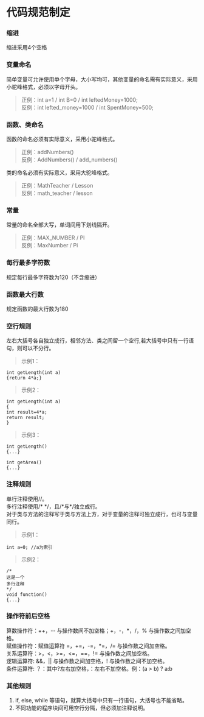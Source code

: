 # 代码规范制定

### 缩进

缩进采用4个空格

### 变量命名

简单变量可允许使用单个字母，大小写均可，其他变量的命名需有实际意义，采用小驼峰格式，必须以字母开头。

> 正例：int a=1 / int B=0 / int leftedMoney=1000;  
> 反例：int lefted_money=1000 / int SpentMoney=500;  

### 函数、类命名

函数的命名必须有实际意义，采用小驼峰格式。
> 正例：addNumbers()  
> 反例：AddNumbers() / add_numbers()  

类的命名必须有实际意义，采用大驼峰格式。
> 正例：MathTeacher / Lesson  
> 反例：math_teacher / lesson  

### 常量

常量的命名全部大写，单词间用下划线隔开。
> 正例：MAX_NUMBER / PI  
> 反例：MaxNumber / Pi  

### 每行最多字符数

规定每行最多字符数为120（不含缩进）

### 函数最大行数

规定函数的最大行数为180

### 空行规则

左右大括号各自独立成行，相邻方法、类之间留一个空行,若大括号中只有一行语句，则可以不分行。

>示例1：

```
int getLength(int a)
{return 4*a;}
```
>示例2：

```
int getLength(int a)
{
int result=4*a;
return result;
}
```
>示例3：

```
int getLength()
{...}

int getArea()
{...}
```
### 注释规则

单行注释使用//。  
多行注释使用/\* \*/，且/\*与\*/独立成行。  
对于类与方法的注释写于类与方法上方，对于变量的注释可独立成行，也可与变量同行。  
>示例1：

```
int a=0; //a为索引
```
>示例2：

```
/*
这是一个
多行注释
*/
void function()
{...}
```

### 操作符前后空格

算数操作符：++，-- 与操作数间不加空格；+，-，\*，/，% 与操作数之间加空格。  
赋值操作符：赋值运算符 =，+=，-=，\*=，/= 与操作数之间加空格。  
关系运算符：>，<，>=，<=，==，!= 与操作数之间加空格。  
逻辑运算符:  &&，|| 与操作数之间加空格，! 与操作数之间不加空格。  
条件运算符: ？：其中?左右加空格，：左右不加空格。例：(a > b) ? a:b  

### 其他规则

1. if, else, while 等语句，就算大括号中只有一行语句，大括号也不能省略。
2. 不同功能的程序块间可用空行分隔，但必须加注释说明。
